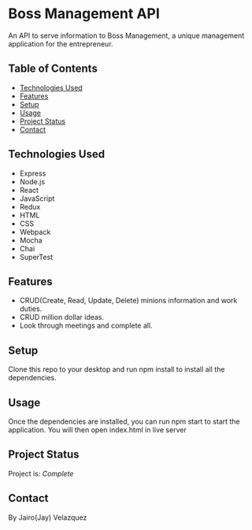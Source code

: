 # Boss Management API
An API to serve information to Boss Management, a unique management application for the entrepreneur.


## Table of Contents
* [Technologies Used](#technologies-used)
* [Features](#features)
* [Setup](#setup)
* [Usage](#usage)
* [Project Status](#project-status)
* [Contact](#contact)


## Technologies Used
- Express 
- Node.js
- React
- JavaScript
- Redux
- HTML 
- CSS
- Webpack
- Mocha 
- Chai
- SuperTest


## Features
- CRUD(Create, Read, Update, Delete) minions information and work duties.
- CRUD million dollar ideas.
- Look through meetings and complete all. 


## Setup
Clone this repo to your desktop and run npm install to install all the dependencies.


## Usage
Once the dependencies are installed, you can run npm start to start the application. You will then open index.html in live server

## Project Status
Project is: _Complete_ 


## Contact
By Jairo(Jay) Velazquez